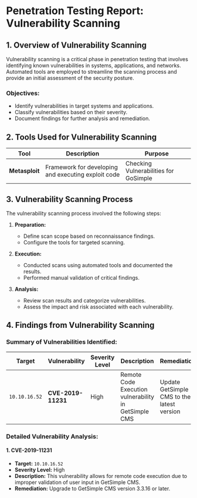 # Penetration Testing Report: Vulnerability Scanning
## 1. **Overview of Vulnerability Scanning**

Vulnerability scanning is a critical phase in penetration testing that involves identifying known vulnerabilities in systems, applications, and networks. Automated tools are employed to streamline the scanning process and provide an initial assessment of the security posture.

### **Objectives:**

- Identify vulnerabilities in target systems and applications.
- Classify vulnerabilities based on their severity.
- Document findings for further analysis and remediation.

## 2. **Tools Used for Vulnerability Scanning**

|**Tool**|**Description**|**Purpose**|
|---|---|---|
|**Metasploit**|Framework for developing and executing exploit code|Checking Vulnerabilities for GoSimple|

## 3. **Vulnerability Scanning Process**

The vulnerability scanning process involved the following steps:

1. **Preparation:**
    
    - Define scan scope based on reconnaissance findings.
    - Configure the tools for targeted scanning.
2. **Execution:**
    
    - Conducted scans using automated tools and documented the results.
    - Performed manual validation of critical findings.
3. **Analysis:**
    
    - Review scan results and categorize vulnerabilities.
    - Assess the impact and risk associated with each vulnerability.

## 4. **Findings from Vulnerability Scanning**

### **Summary of Vulnerabilities Identified:**

| **Target**    | **Vulnerability**  | **Severity Level** | **Description**                                      | **Remediation**                            |
| ------------- | ------------------ | ------------------ | ---------------------------------------------------- | ------------------------------------------ |
| `10.10.16.52` | **CVE-2019-11231** | High               | Remote Code Execution vulnerability in GetSimple CMS | Update GetSimple CMS to the latest version |

### **Detailed Vulnerability Analysis:**

#### 1. **CVE-2019-11231**

- **Target:** `10.10.16.52`
- **Severity Level:** High
- **Description:** This vulnerability allows for remote code execution due to improper validation of user input in GetSimple CMS.
- **Remediation:** Upgrade to GetSimple CMS version 3.3.16 or later.

